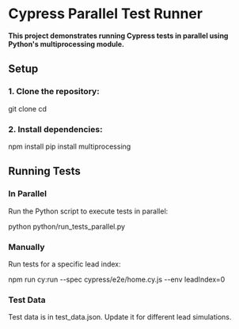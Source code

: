 # Cypress Parallel Test Runner
**This project demonstrates running Cypress tests in parallel using Python's multiprocessing module.**

## Setup

### 1. Clone the repository:

git clone <your-repository-url>
cd <your-project-directory>

### 2. Install dependencies:

npm install
pip install multiprocessing

## Running Tests

### In Parallel

Run the Python script to execute tests in parallel:

python python/run_tests_parallel.py

### Manually

Run tests for a specific lead index:

npm run cy:run --spec cypress/e2e/home.cy.js --env leadIndex=0

### Test Data

Test data is in test_data.json. Update it for different lead simulations.